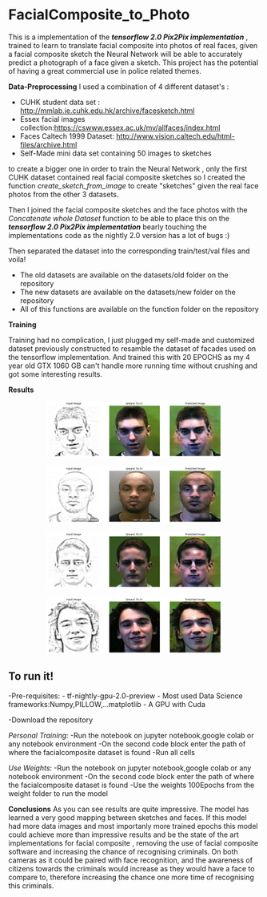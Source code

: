 # FacialComposite_to_Photo
This is a implementation of the ***tensorflow 2.0 Pix2Pix implementation*** , trained to learn to translate facial composite into photos of real faces, given a facial composite sketch the Neural Network will be able to accurately predict a photograph of a face given a sketch.
This project has the potential of having a great commercial use in police related themes.

**Data-Preprocessing**
I used a combination of 4 different dataset's :
  -  CUHK student data set : http://mmlab.ie.cuhk.edu.hk/archive/facesketch.html
  -  Essex facial images collection:https://cswww.essex.ac.uk/mv/allfaces/index.html
  -  Faces Caltech 1999 Dataset: http://www.vision.caltech.edu/html-files/archive.html
  - Self-Made mini data set containing 50 images to sketches
  
to create a bigger one in order to train the Neural Network , only the first CUHK dataset contained real facial composite sketches so I created the function *create_sketch_from_image* to create "sketches" given the real face photos from the other 3 datasets.

Then I joined the facial composite sketches and the face photos with the *Concatenate whole Dataset* function to be able to place this on the ***tensorflow 2.0 Pix2Pix implementation*** bearly touching the implementations code as the nightly 2.0 version has a lot of bugs :)

Then separated the dataset into the corresponding train/test/val files and voila!

  - The old datasets are available on the datasets/old folder on the repository
  - The new datasets are available on the datasets/new folder on the repository
  - All of this functions are available on the function folder on the repository

**Training**

Training had no complication, I just plugged my self-made and customized dataset previously constructed to resamble the dataset of facades used on the tensorflow implementation. And trained this with 20 EPOCHS as my 4 year old GTX 1060 GB can't handle more running time without crushing and got some interesting results.

**Results**
<p align="center">
  <img src="Results/Predicted1.png" width="350" alt="accessibility text">
</p>
<p align="center">
  <img src="Results/Predicted2.png" width="350" alt="accessibility text">
</p>
<p align="center">
  <img src="Results/Predicted3.png" width="350" alt="accessibility text">
</p>
<p align="center">
  <img src="Results/Predicted4.png" width="350" alt="accessibility text">
</p>
<h2>To run it!</h2>
-Pre-requisites:
  - tf-nightly-gpu-2.0-preview
  - Most used Data Science frameworks:Numpy,PILLOW,...matplotlib
  - A GPU with Cuda
  
-Download the repository

*Personal Training*:
  -Run the notebook on jupyter notebook,google colab or any notebook environment
  -On the second code block enter the path of where the facialcomposite dataset is found
  -Run all cells
  
*Use Weights*:
  -Run the notebook on jupyter notebook,google colab or any notebook environment
  -On the second code block enter the path of where the facialcomposite dataset is found
  -Use the weights 100Epochs from the weight folder to run the model
  
**Conclusions**
As you can see results are quite impressive. The model has learned a very good mapping between sketches and faces. If this model had more data images and most importanly more trained epochs this model could achieve more than impressive results and be the state of the art implementations for facial composite , removing the use of facial composite software and increasing the chance of recognising criminals. On both cameras as it could be paired with face recognition, and the awareness of citizens towards the criminals would increase as they would have a face to compare to, therefore increasing the chance one more time of recognising this criminals.

